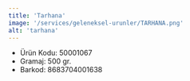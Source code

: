 ```yaml
---
title: 'Tarhana'
image: '/services/geleneksel-urunler/TARHANA.png'
alt: 'tarhana'
---
```


* Ürün Kodu: 50001067 
* Gramaj: 500 gr. 
* Barkod: 8683704001638
